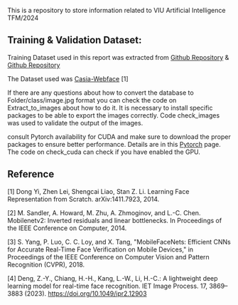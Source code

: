 This is a repository to store information related to VIU Artificial Intelligence TFM/2024


## Training & Validation Dataset:

Training Dataset used in this report was extracted from [Github Repository](https://github.com/deepinsight/insightface/tree/master/recognition/_datasets_)  &  [Github Repository](https://github.com/timesler/facenet-pytorch/tree/master)

The Dataset used was [Casia-Webface](https://drive.google.com/file/d/1KxNCrXzln0lal3N4JiYl9cFOIhT78y1l/view) [1]

If there are any questions about how to convert the database to Folder/class/image.jpg format you can check the code on Extract_to_images about how to do it. It is necessary to install specific packages to be able to export the images correctly. Code check_images was used to validate the output of the images.

consult Pytorch availability for CUDA and make sure to download the proper packages to ensure better performance.   Details are in this [Pytorch](https://pytorch.org/get-started/locally/) page. The code on check_cuda can check if you have enabled the GPU.


## Reference

[1] Dong Yi, Zhen Lei, Shengcai Liao, Stan Z. Li. Learning Face Representation from Scratch. arXiv:1411.7923, 2014.

[2] M. Sandler, A. Howard, M. Zhu, A. Zhmoginov, and L.-C. Chen. Mobilenetv2: Inverted residuals and linear bottlenecks. In Proceedings of the IEEE Conference on Computer, 2014.

[3] S. Yang, P. Luo, C. C. Loy, and X. Tang, "MobileFaceNets: Efficient CNNs for Accurate Real-Time Face Verification on Mobile Devices," in Proceedings of the IEEE Conference on Computer Vision and Pattern Recognition (CVPR), 2018.

[4] Deng, Z.-Y., Chiang, H.-H., Kang, L.-W., Li, H.-C.: A lightweight deep learning model for real-time face recognition. IET Image Process. 17, 3869–3883 (2023). https://doi.org/10.1049/ipr2.12903
